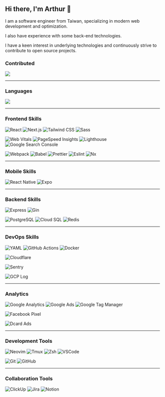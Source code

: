 ## Hi there, I'm Arthur 👋

I am a software engineer from Taiwan, specializing in modern web development and optimization.

I also have experience with some back-end technologies.

I have a keen interest in underlying technologies and continuously strive to contribute to open source projects.


### Contributed
![](https://github-contributor-stats.vercel.app/api?username=arthur-mountain&limit=5&theme=onedark&combine_all_yearly_contributions=true)

---

### Languages

<a href="https://profile-fxfwhmre4-arthur-mountain.vercel.app/home">
  <img src="https://skillicons.dev/icons?i=js,ts,nodejs,lua,go,bash" />
</a>
<!-- 
![TypeScript](https://img.shields.io/badge/-Typescript-3178C6?style=for-the-badge&logo=typescript&logoColor=white)
![Node.js](https://img.shields.io/badge/-Node.js-339933?style=for-the-badge&logo=node.js&logoColor=white)
![Golang](https://img.shields.io/badge/-Golang-00ADD8?style=for-the-badge&logo=go&logoColor=white)
![Lua](https://img.shields.io/badge/-Lua-2C2D72?style=for-the-badge&logo=lua&logoColor=white)
![Java](https://img.shields.io/badge/-Java-007396?style=for-the-badge&logo=java&logoColor=white)
![Kotlin](https://img.shields.io/badge/-Kotlin-0095D5?style=for-the-badge&logo=kotlin&logoColor=white) 
![Swift](https://img.shields.io/badge/-Swift-%23FA7343?style=for-the-badge&logo=swift&logoColor=white)
![Haskell](https://img.shields.io/badge/-Haskell-5D4F85?style=for-the-badge&logo=haskell&logoColor=white)
-->

---

### Frontend Skills

![React](https://img.shields.io/badge/-React-61DAFB?style=for-the-badge&logo=react&logoColor=white)
![Next.js](https://img.shields.io/badge/-Next.js-000000?style=for-the-badge&logo=nextdotjs&logoColor=white)
![Tailwind CSS](https://img.shields.io/badge/-Tailwind%20CSS-38B2AC?style=for-the-badge&logo=tailwindcss&logoColor=white)
![Sass](https://img.shields.io/badge/-Sass-CC6699?style=for-the-badge&logo=sass&logoColor=white)

![Web Vitals](https://img.shields.io/badge/-Web%20Vitals-4285F4?style=for-the-badge&logo=google&logoColor=white)
![PageSpeed Insights](https://img.shields.io/badge/-PageSpeed%20Insights-4285F4?style=for-the-badge&logo=google&logoColor=white)
![Lighthouse](https://img.shields.io/badge/-Lighthouse-F44B21?style=for-the-badge&logo=lighthouse&logoColor=white)
![Google Search Console](https://img.shields.io/badge/-Google%20Search%20Console-4285F4?style=for-the-badge&logo=googlesearchconsole&logoColor=white)

![Webpack](https://img.shields.io/badge/-Webpack-8DD6F9?style=for-the-badge&logo=webpack&logoColor=white)
![Babel](https://img.shields.io/badge/-Babel-F9DC3E?style=for-the-badge&logo=babel&logoColor=white)
![Prettier](https://img.shields.io/badge/-Prettier-1A2C34?style=for-the-badge&logo=prettier&logoColor=F7B93E)
![Eslint](https://img.shields.io/badge/-Eslint-4B32C3?style=for-the-badge&logo=eslint&logoColor=white)
![Nx](https://img.shields.io/badge/-Nx-143055?style=for-the-badge&logo=nx&logoColor=white)


---

### Mobile Skills

![React Native](https://img.shields.io/badge/-React%20Native-61DAFB?style=for-the-badge&logo=react&logoColor=white)
![Expo](https://img.shields.io/badge/-Expo-%23000020?style=for-the-badge&logo=expo&logoColor=white)

---

### Backend Skills

![Express](https://img.shields.io/badge/-Express-000000?style=for-the-badge&logo=express&logoColor=white)
![Gin](https://img.shields.io/badge/-Gin-00ADD8?style=for-the-badge&logo=go&logoColor=white)

![PostgreSQL](https://img.shields.io/badge/-PostgreSQL-336791?style=for-the-badge&logo=postgresql&logoColor=white)
![Cloud SQL](https://img.shields.io/badge/-Cloud%20SQL-4285F4?style=for-the-badge&logo=googlecloud&logoColor=white)
![Redis](https://img.shields.io/badge/-Redis-DC382D?style=for-the-badge&logo=redis&logoColor=white)
<!--
![MySQL](https://img.shields.io/badge/-MySQL-4479A1?style=for-the-badge&logo=mysql&logoColor=white)
![MongoDB](https://img.shields.io/badge/-MongoDB-47A248?style=for-the-badge&logo=mongodb&logoColor=white)
-->

---

### DevOps Skills

![YAML](https://img.shields.io/badge/-YAML-%23cbcbcb?style=for-the-badge&logo=yaml&logoColor=%23000080)
![GitHub Actions](https://img.shields.io/badge/-Github%20Actions-2088FF?style=for-the-badge&logo=githubactions&logoColor=white)
![Docker](https://img.shields.io/badge/-Docker-2496ED?style=for-the-badge&logo=docker&logoColor=white)

![Cloudflare](https://img.shields.io/badge/-Cloudflare-F38020?style=for-the-badge&logo=cloudflare&logoColor=white)

![Sentry](https://img.shields.io/badge/-Sentry-362D59?style=for-the-badge&logo=sentry&logoColor=white)

![GCP Log](https://img.shields.io/badge/-GCP%20Log-4285F4?style=for-the-badge&logo=googlecloud&logoColor=white)

---

### Analytics

![Google Analytics](https://img.shields.io/badge/-Google%20Analytics-E37400?style=for-the-badge&logo=googleanalytics&logoColor=white)
![Google Ads](https://img.shields.io/badge/-Google%20Ads-4285F4?style=for-the-badge&logo=googleads&logoColor=white)
![Google Tag Manager](https://img.shields.io/badge/-Google%20Tag%20Manager-246FDB?style=for-the-badge&logo=googletagmanager&logoColor=white)

![Facebook Pixel](https://img.shields.io/badge/-Facebook%20Pixel-1877F2?style=for-the-badge&logo=facebook&logoColor=white)

![Dcard Ads](https://img.shields.io/badge/-Dcard%20Ads-0052CC?style=for-the-badge&logo=dcard&logoColor=white)

---

### Development Tools

![Neovim](https://img.shields.io/badge/-Neovim-57A143?style=for-the-badge&logo=neovim&logoColor=white)
![Tmux](https://img.shields.io/badge/-Tmux-1BB91F?style=for-the-badge&logo=tmux&logoColor=white)
![Zsh](https://img.shields.io/badge/-Zsh-1BB91F?style=for-the-badge&logo=gnubash&logoColor=white)
![VSCode](https://img.shields.io/badge/-VSCode-007ACC?style=for-the-badge&logo=visualstudiocode&logoColor=white)

![Git](https://img.shields.io/badge/-Git-F05032?style=for-the-badge&logo=git&logoColor=white)
![GitHub](https://img.shields.io/badge/-GitHub-181717?style=for-the-badge&logo=github&logoColor=white)

---

### Collaboration Tools

![ClickUp](https://img.shields.io/badge/-ClickUp-7B68EE?style=for-the-badge&logo=clickup&logoColor=white)
![Jira](https://img.shields.io/badge/-Jira-0052CC?style=for-the-badge&logo=jira&logoColor=white)
![Notion](https://img.shields.io/badge/-Notion-000000?style=for-the-badge&logo=notion&logoColor=white)

<!-- ### 📫 How to reach me: -->
